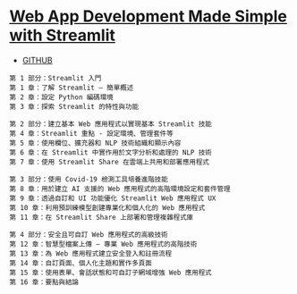 # [Web App Development Made Simple with Streamlit](https://www.packtpub.com/en-us/product/web-app-development-made-simple-with-streamlit-9781835086315?srsltid=AfmBOoo1sdCkW6DWpBdm7VDDYi_SrbiKPwv-9Uq1F7tOr_FKYi0RJWFx#tocBlock)
- [GITHUB](https://github.com/PacktPublishing/Web-App-Development-Made-Simple-with-Streamlit)
```
第 1 部分：Streamlit 入門
第 1 章：了解 Streamlit – 簡單概述
第 2 章：設定 Python 編碼環境
第 3 章：探索 Streamlit 的特性與功能

第 2 部分：建立基本 Web 應用程式以實現基本 Streamlit 技能
第 4 章：Streamlit 重點 - 設定環境、管理套件等
第 5 章：使用欄位、擴充器和 NLP 技術組織和顯示內容
第 6 章：在 Streamlit 中實作用於文字分析和處理的 NLP 技術
第 7 章：使用 Streamlit Share 在雲端上共用和部署應用程式

第 3 部分：使用 Covid-19 檢測工具培養進階技能
第 8 章：用於建立 AI 支援的 Web 應用程式的高階環境設定和套件管理
第 9 章：透過自訂和 UI 功能優化 Streamlit Web 應用程式 UX
第 10 章：利用預訓練模型創建專業化和個人化的 Web 應用程式
第 11 章：在 Streamlit Share 上部署和管理複雜程式庫

第 4 部分：安全且可自訂 Web 應用程式的高級技術
第 12 章：智慧型檔案上傳 – 專業 Web 應用程式的高階技術
第 13 章：為 Web 應用程式建立安全登入和註冊流程
第 14 章：自訂頁面、個人化主題和實作多頁面
第 15 章：使用表單、會話狀態和可自訂子網域增強 Web 應用程式
第 16 章：要點與結論
```
